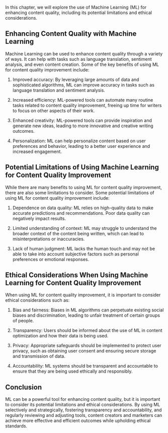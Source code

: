 
In this chapter, we will explore the use of Machine Learning (ML) for enhancing content quality, including its potential limitations and ethical considerations.

Enhancing Content Quality with Machine Learning
-----------------------------------------------

Machine Learning can be used to enhance content quality through a variety of ways. It can help with tasks such as language translation, sentiment analysis, and even content creation. Some of the key benefits of using ML for content quality improvement include:

1. Improved accuracy: By leveraging large amounts of data and sophisticated algorithms, ML can improve accuracy in tasks such as language translation and sentiment analysis.

2. Increased efficiency: ML-powered tools can automate many routine tasks related to content quality improvement, freeing up time for writers to focus on other aspects of their work.

3. Enhanced creativity: ML-powered tools can provide inspiration and generate new ideas, leading to more innovative and creative writing outcomes.

4. Personalization: ML can help personalize content based on user preferences and behavior, leading to a better user experience and increased engagement.

Potential Limitations of Using Machine Learning for Content Quality Improvement
-------------------------------------------------------------------------------

While there are many benefits to using ML for content quality improvement, there are also some limitations to consider. Some potential limitations of using ML for content quality improvement include:

1. Dependence on data quality: ML relies on high-quality data to make accurate predictions and recommendations. Poor data quality can negatively impact results.

2. Limited understanding of context: ML may struggle to understand the broader context of the content being written, which can lead to misinterpretations or inaccuracies.

3. Lack of human judgment: ML lacks the human touch and may not be able to take into account subjective factors such as personal preferences or emotional responses.

Ethical Considerations When Using Machine Learning for Content Quality Improvement
----------------------------------------------------------------------------------

When using ML for content quality improvement, it is important to consider ethical considerations such as:

1. Bias and fairness: Biases in ML algorithms can perpetuate existing social biases and discrimination, leading to unfair treatment of certain groups of people.

2. Transparency: Users should be informed about the use of ML in content optimization and how their data is being used.

3. Privacy: Appropriate safeguards should be implemented to protect user privacy, such as obtaining user consent and ensuring secure storage and transmission of data.

4. Accountability: ML systems should be transparent and accountable to ensure that they are being used ethically and responsibly.

Conclusion
----------

ML can be a powerful tool for enhancing content quality, but it is important to consider its potential limitations and ethical considerations. By using ML selectively and strategically, fostering transparency and accountability, and regularly reviewing and adjusting tools, content creators and marketers can achieve more effective and efficient outcomes while upholding ethical standards.
